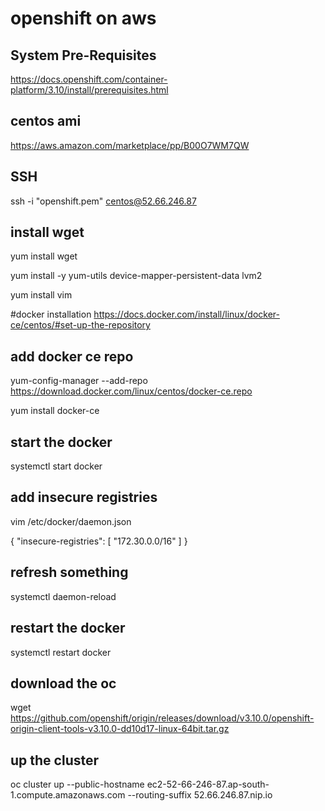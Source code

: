 # openshift on aws
## System Pre-Requisites 
https://docs.openshift.com/container-platform/3.10/install/prerequisites.html

## centos ami
https://aws.amazon.com/marketplace/pp/B00O7WM7QW

## SSH 
ssh -i "openshift.pem" centos@52.66.246.87

## install wget 
yum install wget 

yum install -y yum-utils device-mapper-persistent-data lvm2

yum install vim 

#docker installation 
https://docs.docker.com/install/linux/docker-ce/centos/#set-up-the-repository

## add docker ce repo 
yum-config-manager --add-repo https://download.docker.com/linux/centos/docker-ce.repo

yum install docker-ce

## start the docker 
systemctl start docker

## add insecure registries 
vim /etc/docker/daemon.json

{
   "insecure-registries": [
     "172.30.0.0/16"
   ]
}

## refresh something 
systemctl daemon-reload

## restart the docker 
systemctl restart docker

## download the oc 
wget https://github.com/openshift/origin/releases/download/v3.10.0/openshift-origin-client-tools-v3.10.0-dd10d17-linux-64bit.tar.gz

## up the cluster 
oc cluster up --public-hostname ec2-52-66-246-87.ap-south-1.compute.amazonaws.com --routing-suffix 52.66.246.87.nip.io
